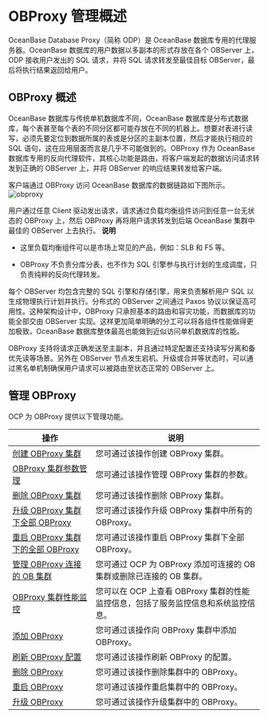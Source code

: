 OBProxy 管理概述
=================================

OceanBase Database Proxy（简称 ODP）是 OceanBase 数据库专用的代理服务器。OceanBase 数据库的用户数据以多副本的形式存放在各个 OBServer 上，ODP 接收用户发出的 SQL 请求，并将 SQL 请求转发至最佳目标 OBServer，最后将执行结果返回给用户。

OBProxy 概述
-------------------------------

OceanBase 数据库与传统单机数据库不同，OceanBase 数据库是分布式数据库，每个表甚至每个表的不同分区都可能存放在不同的机器上。想要对表进行读写，必须先要定位到数据所属的表或是分区的主副本位置，然后才能执行相应的 SQL 语句，这在应用层面而言是几乎不可能做到的。OBProxy 作为 OceanBase 数据库专用的反向代理软件，其核心功能是路由，将客户端发起的数据访问请求转发到正确的 OBServer 上，并将 OBServer 的响应结果转发给客户端。

客户端通过 OBProxy 访问 OceanBase 数据库的数据链路如下图所示。![obproxy](http://icms-x-dita.oss-cn-zhangjiakou.aliyuncs.com/xdita-output/zh-CN/task15904357/images/p374522.jpg?Expires=7258125488&OSSAccessKeyId=LTAIJfoPL6wmrirR&Signature=2VmCJxMnHpRr58NGs%2Fu41wCoUpg%3D)

用户通过任意 Client 驱动发出请求，请求通过负载均衡组件访问到任意一台无状态的 OBProxy 上，然后 OBProxy 再将用户请求转发到后端 OceanBase 集群中最佳的 OBServer 上去执行。
**说明**

* 这里负载均衡组件可以是市场上常见的产品，例如：SLB 和 F5 等。

* OBProxy 不负责分库分表，也不作为 SQL 引擎参与执行计划的生成调度，只负责纯粹的反向代理转发。

每个 OBServer 均包含完整的 SQL 引擎和存储引擎，用来负责解析用户 SQL 以生成物理执行计划并执行。分布式的 OBServer 之间通过 Paxos 协议以保证高可用性。这种架构设计中，OBProxy 只承担基本的路由和容灾功能，而数据库的功能全部交由 OBServer 实现。这样更加简单明确的分工可以将各组件性能做得更加极致，OceanBase 数据库整体最高也能做到近似访问单机数据库的性能。

OBProxy 支持将请求正确发送至主副本，并且通过特定配置还支持读写分离和备优先读等场景。另外在 OBServer 节点发生宕机、升级或合并等状态时，可以通过黑名单机制确保用户请求可以被路由至状态正常的 OBServer 上。

管理 OBProxy
-------------------------------

OCP 为 OBProxy 提供以下管理功能。

|                                    操作                                    |                        说明                        |
|--------------------------------------------------------------------------|--------------------------------------------------|
| [创建 OBProxy 集群](../2.manage-obproxy/1.%20manage-the-obproxy-cluster/1.create-an-OBProxy-cluster.md)             | 您可通过该操作创建 OBProxy 集群。                            |
| [OBProxy 集群参数管理](../2.manage-obproxy/1.%20manage-the-obproxy-cluster/2.obproxy-cluster-parameter-management.md)            | 您可通过该操作管理 OBProxy 集群的参数。                         |
| [删除 OBProxy 集群](../2.manage-obproxy/1.%20manage-the-obproxy-cluster/3.delete-the-OBProxy-cluster.md)             | 您可通过该操作删除 OBProxy 集群。                            |
| [升级 OBProxy 集群下全部 OBProxy](../2.manage-obproxy/1.%20manage-the-obproxy-cluster/4.upgrade-all-OBProxy-under-the-OBProxy-cluster.md)  | 您可通过该操作升级 OBProxy 集群中所有的 OBProxy。                |
| [重启 OBProxy 集群下的全部 OBProxy](../2.manage-obproxy/1.%20manage-the-obproxy-cluster/5.restart-all-OBProxy-under-the-OBProxy-cluster.md) | 您可通过该操作重启 OBProxy 集群下全部 OBProxy。                 |
| [管理 OBProxy 连接的 OB 集群](../2.manage-obproxy/1.%20manage-the-obproxy-cluster/6.manage-OBProxy-connected-OB-clusters.md)      | 您可通过 OCP 为 OBProxy 添加可连接的 OB 集群或删除已连接的 OB 集群。    |
| [OBProxy 集群性能监控](../2.manage-obproxy/1.%20manage-the-obproxy-cluster/7.obproxy-cluster-performance-monitoring.md)            | 您可以在 OCP 上查看 OBProxy 集群的性能监控信息，包括了服务监控信息和系统监控信息。 |
| [添加 OBProxy](../2.manage-obproxy/2.manage-obproxy/1.add-OBProxy.md)                | 您可通过该操作向 OBProxy 集群中添加 OBProxy。                  |
| [刷新 OBProxy 配置](../2.manage-obproxy/2.manage-obproxy/2.refresh-OBProxy-configuration.md)             | 您可通过该操作刷新 OBProxy 的配置。                           |
| [删除 OBProxy](../2.manage-obproxy/2.manage-obproxy/3.remove-OBProxy.md)                | 您可通过该操作删除集群中的 OBProxy。                           |
| [重启 OBProxy](../2.manage-obproxy/2.manage-obproxy/4.restart-OBProxy.md)                | 您可通过该操作重启集群中的 OBProxy。                           |
| [升级 OBProxy](../2.manage-obproxy/2.manage-obproxy/5.upgrade-OBProxy.md)                | 您可通过该操作升级集群中的 OBProxy。                           |
